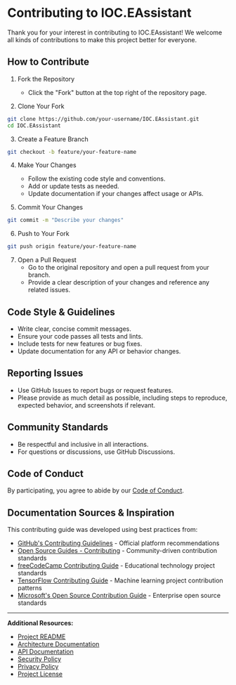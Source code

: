 # Contributing to IOC.EAssistant

Thank you for your interest in contributing to IOC.EAssistant! We welcome all kinds of contributions to make this project better for everyone.

## How to Contribute

1. Fork the Repository

   - Click the "Fork" button at the top right of the repository page.

2. Clone Your Fork

```bash
git clone https://github.com/your-username/IOC.EAssistant.git
cd IOC.EAssistant
```

3. Create a Feature Branch

```bash
git checkout -b feature/your-feature-name
```

4. Make Your Changes

   - Follow the existing code style and conventions.
   - Add or update tests as needed.
   - Update documentation if your changes affect usage or APIs.

5. Commit Your Changes

```bash
git commit -m "Describe your changes"
```

6. Push to Your Fork

```bash
git push origin feature/your-feature-name
```

7. Open a Pull Request
   - Go to the original repository and open a pull request from your branch.
   - Provide a clear description of your changes and reference any related issues.

## Code Style & Guidelines

- Write clear, concise commit messages.
- Ensure your code passes all tests and lints.
- Include tests for new features or bug fixes.
- Update documentation for any API or behavior changes.

## Reporting Issues

- Use GitHub Issues to report bugs or request features.
- Please provide as much detail as possible, including steps to reproduce, expected behavior, and screenshots if relevant.

## Community Standards

- Be respectful and inclusive in all interactions.
- For questions or discussions, use GitHub Discussions.

## Code of Conduct

By participating, you agree to abide by our [Code of Conduct](CODE_OF_CONDUCT.md).

## Documentation Sources & Inspiration

This contributing guide was developed using best practices from:

- [GitHub's Contributing Guidelines](https://docs.github.com/en/communities/setting-up-your-project-for-healthy-contributions/setting-guidelines-for-repository-contributors) - Official platform recommendations
- [Open Source Guides - Contributing](https://opensource.guide/how-to-contribute/) - Community-driven contribution standards
- [freeCodeCamp Contributing Guide](https://github.com/freeCodeCamp/freeCodeCamp/blob/main/CONTRIBUTING.md) - Educational technology project standards
- [TensorFlow Contributing Guide](https://github.com/tensorflow/tensorflow/blob/master/CONTRIBUTING.md) - Machine learning project contribution patterns
- [Microsoft's Open Source Contribution Guide](https://opensource.microsoft.com/collaborate/) - Enterprise open source standards

---

**Additional Resources:**

- [Project README](README.md)
- [Architecture Documentation](README.md#-architecture)
- [API Documentation](README.md#-api-documentation)
- [Security Policy](SECURITY.md)
- [Privacy Policy](PRIVACY.md)
- [Project License](LICENSE)
